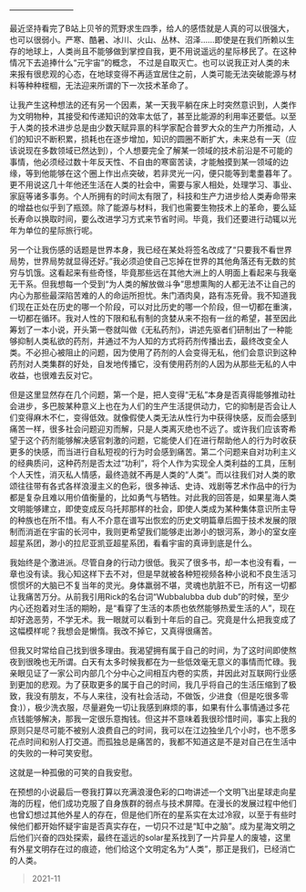 ————————

最近坚持看完了B站上贝爷的荒野求生四季，给人的感悟就是人真的可以很强大，也可以很弱小。严寒、酷暑、冰川、火山、丛林、沼泽……即使是在我们所赖以生存的地球上，人类尚且不能够做到掌控自我，更不用说遥远的星际移民了。在这种情况下去追捧什么“元宇宙”的概念，
不过是自取灭亡。也可以说我正对人类的未来报有很悲观的心态，在地球变得不再适宜居住之前，人类可能无法突破能源与材料等种种桎棝，无法迎来所谓的下一次技术革命了。

让我产生这种想法的还有另一个因素，某一天我平躺在床上时突然意识到，人类作为文明物种，其接受和传递知识的效率太低了，甚至比能源的利用率还要低。以至于人类的技术进步总是由少数天赋异禀的科学家配合普罗大众的生产力所推动，人们的知识不断积累，损耗也在逐步增加，知识的圆圈不断扩大，未来总有一天（应该说现在多数领域已然达到），个人想要完全了解某一领域的技术前沿是不可能的事情，他必须经过数十年反天性、不自由的寒窗苦读，才能触摸到某一领域的边缘，等到他能够在这个圈上作出点突破，若非灵光一闪，便只能等到耄耋暮年了。更不用说这几十年他还生活在人类的社会中，需要与家人相处，处理学习、事业、家庭等诸多事务。个人所拥有的时间太有限了，科技和生产力进步给人类寿命带来的增益也似乎到了瓶颈。除了能源与材料，我们也需要生物技术上的革命，要么延长寿命以换取时间，要么改进学习方式来节省时间。毕竟，我们还要进行动辄以光年为单位的星际旅行呢。

另一个让我伤感的话题是世界本身，我已经在某处将签名改成了“只要我不看世界局势，世界局势就显得还好。”我必须迫使自己忘掉在世界的其他角落还有无数的贫穷与饥饿。这看起来有些奇怪，毕竟那些远在其他大洲上的人明面上看起来与我毫无干系。但我想每一个受到“为人类的解放做斗争”思想熏陶的人都无法不让自己的内心为那些最深陷苦难的人的命运所担忧。朱门酒肉臭，路有冻死骨。我不知道我们现在正处在历史的哪一个阶段，可以对比历史的哪一个阶段，但一切都在重演，一切都在循环。我对人性的下限和私有制的贪婪从来不抱有一丝的希望，甚至因此筹划了一本小说，开头第一卷就叫做《无私药剂》，讲述先驱者们研制出了一种能够抑制人类私欲的药剂，并通过不为人知的方式将药剂传播出去，最终改变全人类。不必担心被阻止的问题，因为使用了药剂的人会变得无私，他们会意识到这种药剂对人类集群的好处，自发地传播它，没有使用药剂的人因为从那些无私的人中收益，也很难去反对它。

但是这里显然存在几个问题，第一个是，把人变得“无私”本身是否真得能够推动社会进步，多巴胺某种意义上也在为人们的生产生活提供动力，它的抑制是否会让人们变得麻木不仁，变得低效。就像假使人类无法从性行为中获得快感，反而会感到痛苦一样，很多社会问题迎刃而解，只是人类离灭绝也不远了。或许我们应该寄希望于这个药剂能够解决感官刺激的问题，它能使人们在进行帮助他人的行为时收获更多的快感，而当进行自私短视的行为时会感到痛苦。第二个问题来自对功利主义的经典质问，这种药剂是否太过“功利”，将个人作为实现全人类利益的工具，压制个人天性，消灭私人情感，最终造就不再是人类的“人类”。而以往我们对人类的歌颂往往带有各式各样浪漫主义的色彩，很多神话、史诗、戏剧等艺术作品中的行为都是复杂且难以用价值衡量的，比如勇气与牺牲。对此我的回答是，如果星海人类文明能够建立，即使变成反乌托邦那样的社会，即使人类成为某种集体意识所主导的种族也在所不惜。有人不介意在谱写出恢宏的历史文明篇章后囿于技术发展的限制而消逝在宇宙的长河中，我则更希望我们能够走出渺小的银河系，渺小的室女座超星系团，渺小的拉尼亚凯亚超星系团，看看宇宙的真谛到底是什么。

我始终是个激进派。尽管自身的行动力很低。我买了很多书，却一本也没有看，一章也没有读。我心知这样下去不对，但是早就被各种短视频各种小说和不良生活习惯惯坏的大脑已不复当年的灵光。身体羸弱不堪，灵魂也肮脏不已，所有这一切都让我痛苦万分。从前我引用Rick的名台词“Wubbalubba dub dub”的时候，至少内心还抱着对生活的期盼，是“看穿了生活的本质也依然能够热爱生活的人”，现在却好逸恶劳，不学无术。我一眼就可以看到十年后的自己。究竟是什么把我变成了这幅模样呢？我想会是懒惰。我改不掉它，又真得很痛苦。

但我又时常给自己找到很多理由。我渴望拥有属于自己的时间，为了这时间即使熬夜到很晚也无所谓。白天有太多时候我都在为一些低效毫无意义的事情而忙碌。我亲眼见证了一家公司内部几个分中心之间相互内卷的实质，并因此对互联网行业感到更加的悲观。为了获取更多的属于自己的时间，我几乎将自己的生活压缩到了极致，我没有朋友，不与人来往，没有社会活动，不做饭，少进食（但是吃很多零食:)），极少洗衣服，尽量避免一切让我感到麻烦的事，如果有什么事情通过多花点钱能够解决，那我一定很乐意掏钱。但这并不意味着我很珍惜时间，事实上我的原则只是尽可能不被别人浪费自己的时间，我可以在江边独坐几个小时，也不愿多花点时间和别人打交道。而孤独总是痛苦的，我都不知道这是不是对自己在生活中的失败的一种可笑安慰。

这就是一种孤傲的可笑的自我安慰。

在预想的小说最后一卷我打算以充满浪漫色彩的口吻讲述一个文明飞出星球走向星海的历程，他们成功克服了自身族群的弱点与技术屏障。在漫长的发展过程中他们也曾幻想过其他外星人的存在，但是他们所在的星系实在太过冷寂，以至于有些时候他们都开始怀疑宇宙是否真实存在，一切只不过是“缸中之脑”。成为星海文明之后他们兴奋的四处探索，最终在遥远的solar星系找到了一片异星人的废墟，这里有外星文明存在过的痕迹，他们给这个文明定名为“人类”，那正是我们，已经消亡的人类。

> 2021-11
